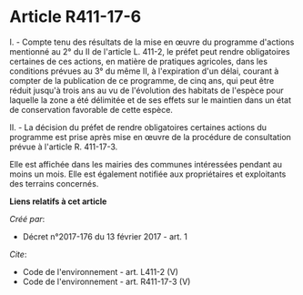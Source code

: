 # Article R411-17-6

I. - Compte tenu des résultats de la mise en œuvre du programme d'actions mentionné au 2° du II de l'article L. 411-2, le
préfet peut rendre obligatoires certaines de ces actions, en matière de pratiques agricoles, dans les conditions prévues au
3° du même II, à l'expiration d'un délai, courant à compter de la publication de ce programme, de cinq ans, qui peut être
réduit jusqu'à trois ans au vu de l'évolution des habitats de l'espèce pour laquelle la zone a été délimitée et de ses effets
sur le maintien dans un état de conservation favorable de cette espèce. 

II. - La décision du préfet de rendre obligatoires certaines actions du programme est prise après mise en œuvre de la
procédure de consultation prévue à l'article R. 411-17-3. 

Elle est affichée dans les mairies des communes intéressées pendant au moins un mois. Elle est également notifiée aux
propriétaires et exploitants des terrains concernés.

**Liens relatifs à cet article**

_Créé par_:

  - Décret n°2017-176 du 13 février 2017 - art. 1

_Cite_:

  - Code de l'environnement - art. L411-2 (V)
  - Code de l'environnement - art. R411-17-3 (V)
